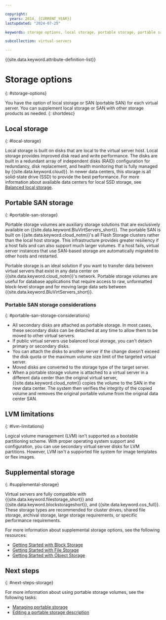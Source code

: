 ```yaml
---

copyright:
  years: 2014, {CURRENT_YEAR}]
lastupdated: "2024-07-25"

keywords: storage options, local storage, portable storage, portable san, supplemental storage

subcollection: virtual-servers

---
```


{{site.data.keyword.attribute-definition-list}}

# Storage options
{: #storage-options}

You have the option of local storage or SAN (portable SAN) for each virtual server. You can supplement local storage or SAN with other storage products as needed.
{: shortdesc}

## Local storage
{: #local-storage}

Local storage is built on disks that are local to the virtual server host. Local storage provides improved disk read and write performance. The disks are built in a redundant array of independent disks (RAID) configuration for redundancy, disk replacement, and health monitoring that is fully managed by {{site.data.keyword.cloud}}. In newer data centers, this storage is all solid-state drive (SSD) to provide the best performance. For more information about available data centers for local SSD storage, see [Balanced local storage](/docs/virtual-servers?topic=virtual-servers-about-virtual-server-profiles#balanced-local-storage).

## Portable SAN storage
{: #portable-san-storage}

Portable storage volumes are auxiliary storage solutions that are exclusively available on {{site.data.keyword.BluVirtServers_short}}. The portable SAN is built on {{site.data.keyword.cloud_notm}}'s all Flash Storage clusters rather than the local host storage. This infrastructure provides greater resiliency if a host fails and can also support much larger volumes. If a host fails, virtual server instances that use SAN-based storage are automatically migrated to other hosts and restarted.

Portable storage is an ideal solution if you want to transfer data between virtual servers that exist in any data center on {{site.data.keyword.cloud_notm}}'s network. Portable storage volumes are useful for database applications that require access to raw, unformatted block-level storage and for moving large data sets between {{site.data.keyword.BluVirtServers_short}}.

### Portable SAN storage considerations
{: #portable-san-storage-considerations}

- All secondary disks are attached as portable storage. In most cases, these secondary disks can be detached at any time to allow them to be moved to other virtual servers.
- If public virtual servers use balanced local storage, you can't detach primary or secondary disks.
- You can attach the disks to another server if the change doesn't exceed the disk quota or the maximum volume size limit of the targeted virtual server.
- Moved disks are converted to the storage type of the target server.
- When a portable storage volume is attached to a virtual server in a different data center than the original virtual server, {{site.data.keyword.cloud_notm}} copies the volume to the SAN in the new data center. The system then verifies the integrity of the copied volume and removes the original portable volume from the original data center SAN.

## LVM limitations
{: #lvm-limitations}

Logical volume management (LVM) isn't supported as a bootable partitioning scheme. With proper operating system support and configuration, you can use secondary virtual server disks for LVM partitions. However, LVM isn't a supported file system for image templates or flex images.

## Supplemental storage
{: #supplemental-storage}

Virtual servers are fully compatible with {{site.data.keyword.filestorage_short}} and {{site.data.keyword.blockstorageshort}}, and {{site.data.keyword.cos_full}}. These storage types are recommended for cluster drives, shared file storage, archival storage, large storage requirements, or specific performance requirements.

For more information about supplemental storage options, see the following resources:

* [Getting Started with Block Storage](/docs/BlockStorage?topic=BlockStorage-getting-started)
* [Getting Started with File Storage](/docs/FileStorage?topic=FileStorage-getting-started)
* [Getting Started with Object Storage](/docs/cloud-object-storage?topic=cloud-object-storage-getting-started-cloud-object-storage)

## Next steps
{: #next-steps-storage}

For more information about using portable storage volumes, see the following tasks:
* [Managing portable storage](/docs/virtual-servers?topic=virtual-servers-accessing-portable-storage#accessing-portable-storage)
* [Editing a portable storage description](/docs/virtual-servers?topic=virtual-servers-editing-a-portable-storage-description#editing-a-portable-storage-description)
